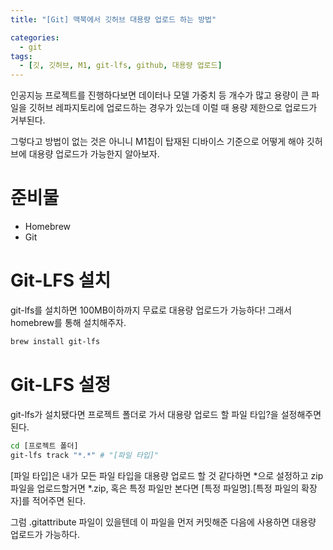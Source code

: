 ```yaml
---
title: "[Git] 맥북에서 깃허브 대용량 업로드 하는 방법"

categories:
  - git
tags:
  - [깃, 깃허브, M1, git-lfs, github, 대용량 업로드]
---
```


인공지능 프로젝트를 진행하다보면 데이터나 모델 가중치 등 개수가 많고 용량이 큰 파일을 깃허브 레파지토리에 업로드하는 경우가 있는데 이럴 때 용량 제한으로 업로드가 거부된다.

그렇다고 방법이 없는 것은 아니니 M1칩이 탑재된 디바이스 기준으로 어떻게 해야 깃허브에 대용량 업로드가 가능한지 알아보자.

# 준비물
- Homebrew
- Git

# Git-LFS 설치
git-lfs를 설치하면 100MB이하까지 무료로 대용량 업로드가 가능하다! 그래서 homebrew를 통해 설치해주자.
```bash
brew install git-lfs
```

# Git-LFS 설정
git-lfs가 설치됐다면 프로젝트 폴더로 가서 대용량 업로드 할 파일 타입?을 설정해주면 된다.
```bash
cd [프로젝트 폴더]
git-lfs track "*.*" # "[파일 타입]"
```
[파일 타입]은 내가 모든 파일 타입을 대용량 업로드 할 것 같다하면 *으로 설정하고 zip 파일을 업로드할거면 *.zip, 혹은 특정 파일만 본다면 [특정 파일명].[특정 파일의 확장자]를 적어주면 된다.

그럼 .gitattribute 파일이 있을텐데 이 파일을 먼저 커밋해준 다음에 사용하면 대용량 업로드가 가능하다.
